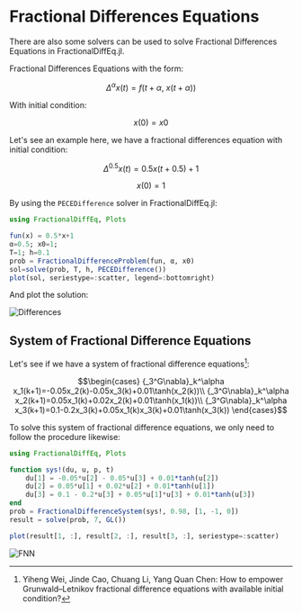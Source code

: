 # Fractional Differences Equations

There are also some solvers can be used to solve Fractional Differences Equations in FractionalDiffEq.jl.

Fractional Differences Equations with the form:

```math
\Delta^{\alpha}x(t)=f(t+\alpha,\ x(t+\alpha))
```

With initial condition:

```math
x(0)=x0
```

Let's see an example here, we have a fractional differences equation with initial condition:

```math
\Delta^{0.5}x(t)=0.5x(t+0.5)+1
```

```math
x(0)=1
```

By using the ```PECEDifference``` solver in FractionalDiffEq.jl:

```julia
using FractionalDiffEq, Plots

fun(x) = 0.5*x+1
α=0.5; x0=1;
T=1; h=0.1
prob = FractionalDifferenceProblem(fun, α, x0)
sol=solve(prob, T, h, PECEDifference())
plot(sol, seriestype=:scatter, legend=:bottomright)
```

And plot the solution:

![Differences](./assets/fractionaldifference.png)

## System of Fractional Difference Equations

Let's see if we have a system of fractional difference equations[^1]:

```math
\begin{cases}
{_3^G\nabla}_k^\alpha x_1(k+1)=-0.05x_2(k)-0.05x_3(k)+0.01\tanh(x_2(k))\\
{_3^G\nabla}_k^\alpha x_2(k+1)=0.05x_1(k)+0.02x_2(k)+0.01\tanh(x_1(k))\\
{_3^G\nabla}_k^\alpha x_3(k+1)=0.1-0.2x_3(k)+0.05x_1(k)x_3(k)+0.01\tanh(x_3(k))
\end{cases}
```

To solve this system of fractional difference equations, we only need to follow the procedure likewise:

```julia
using FractionalDiffEq, Plots

function sys!(du, u, p, t)
    du[1] = -0.05*u[2] - 0.05*u[3] + 0.01*tanh(u[2])
    du[2] = 0.05*u[1] + 0.02*u[2] + 0.01*tanh(u[1])
    du[3] = 0.1 - 0.2*u[3] + 0.05*u[1]*u[3] + 0.01*tanh(u[3])
end
prob = FractionalDifferenceSystem(sys!, 0.98, [1, -1, 0])
result = solve(prob, 7, GL())

plot(result[1, :], result[2, :], result[3, :], seriestype=:scatter)
```

![FNN](./assets/fractionalneuralnetwork.png)

[^1]: Yiheng Wei, Jinde Cao, Chuang Li, Yang Quan Chen: How to empower Grunwald–Letnikov fractional difference equations with available initial condition?